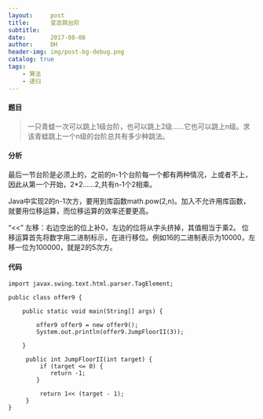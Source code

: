 ```yaml
---
layout:     post
title:      变态跳台阶
subtitle:   
date:       2017-08-08
author:     DH
header-img: img/post-bg-debug.png
catalog: true
tags:
    - 算法
    - 递归
---
```


#### 题目

>一只青蛙一次可以跳上1级台阶，也可以跳上2级……它也可以跳上n级。求该青蛙跳上一个n级的台阶总共有多少种跳法。

#### 分析

最后一节台阶是必须上的，之前的n-1个台阶每一个都有两种情况，上或者不上，因此从第一个开始，2*2......2,共有n-1个2相乘。

Java中实现2的n-1次方，要用到库函数math.pow(2,n)。加入不允许用库函数，就要用位移运算，而位移运算的效率还要更高。

“<<” 左移：右边空出的位上补0，左边的位将从字头挤掉，其值相当于乘2。 
位移运算首先将数字用二进制标示，在进行移位。例如16的二进制表示为10000，左移一位为100000，就是2的5次方。 

#### 代码

```
import javax.swing.text.html.parser.TagElement;

public class offer9 {

	public static void main(String[] args) {

		offer9 offer9 = new offer9();
		System.out.println(offer9.JumpFloorII(3));

	}
	
	 public int JumpFloorII(int target) {
		 if (target <= 0) {
			return -1;
		}
		 
		 return 1<< (target - 1);
	 }
}
		

```
